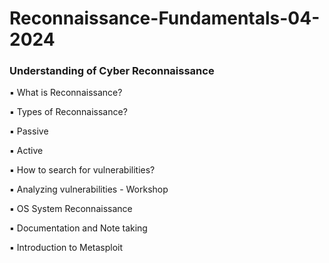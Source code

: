 # Reconnaissance-Fundamentals-04-2024

### Understanding of Cyber Reconnaissance

▪ What is Reconnaissance?

▪ Types of Reconnaissance?

▪ Passive

▪ Active

▪ How to search for vulnerabilities?

▪ Analyzing vulnerabilities - Workshop

▪ OS System Reconnaissance

▪ Documentation and Note taking

▪ Introduction to Metasploit

